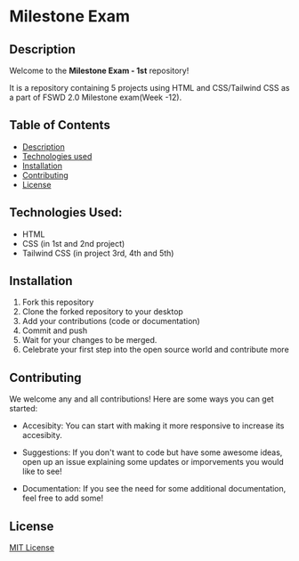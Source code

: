 # Milestone Exam

## Description
Welcome to the **Milestone Exam - 1st** repository!

It is a repository containing 5 projects using HTML and CSS/Tailwind CSS as a part of FSWD 2.0 Milestone exam(Week -12).

## Table of Contents

- [Description](#description)
- [Technologies used](#Technologiesused)
- [Installation](#installation)
- [Contributing](#contributing)
- [License](#license)



## Technologies Used:
- HTML
- CSS (in 1st and 2nd project)
- Tailwind CSS (in project 3rd, 4th and 5th)

## Installation
1. Fork this repository
2. Clone the forked repository to your desktop
3. Add your contributions (code or documentation) 
4. Commit and push
5. Wait for your changes to be merged.
6. Celebrate your first step into the open source world and contribute more



## Contributing

We welcome any and all contributions! Here are some ways you can get started:

- Accesibity: You can start with making it more responsive to increase its accesibity.

- Suggestions: If you don't want to code but have some awesome ideas, open up an issue explaining some updates or imporvements you would like to see!

- Documentation: If you see the need for some additional documentation, feel free to add some!


## License

 [MIT License](LICENSE)